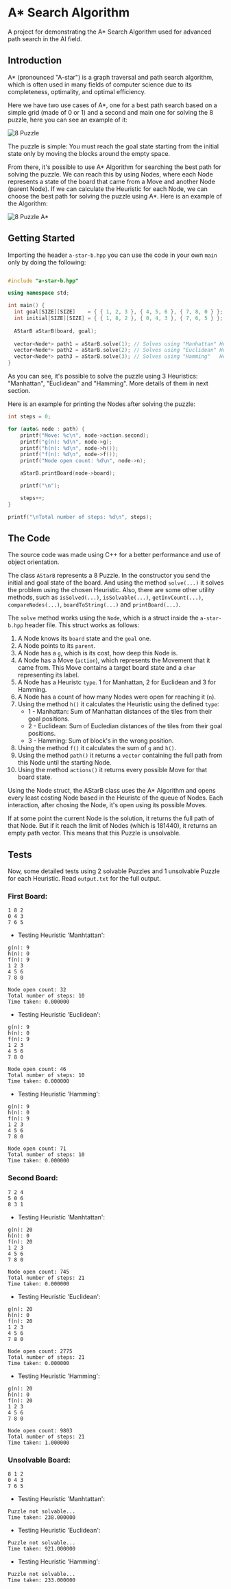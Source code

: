 # A* Search Algorithm

A project for demonstrating the A* Search Algorithm used for advanced path search in the AI field.

## Introduction

A* (pronounced "A-star") is a graph traversal and path search algorithm, which is often used in many fields of computer science due to its completeness, optimality, and optimal efficiency.

Here we have two use cases of A*, one for a best path search based on a simple grid (made of 0 or 1) and a second and main one for solving the 8 puzzle, here you can see an example of it:

![8 Puzzle](https://repository-images.githubusercontent.com/479162603/40499170-5c6a-4d00-a928-88784ebc4d3e)

The puzzle is simple: You must reach the goal state starting from the initial state only by moving the blocks around the empty space.

From there, it's possible to use A* Algorithm for searching the best path for solving the puzzle. We can reach this by using Nodes, where each Node represents a state of the board that came from a Move and another Node (parent Node). If we can calculate the Heuristic for each Node, we can choose the best path for solving the puzzle using A*. Here is an example of the Algorithm:

![8 Puzzle A*](https://miro.medium.com/max/819/1*Bz0qSCPmRb509DRYpYEEkQ.jpeg)

## Getting Started

Importing the header `a-star-b.hpp` you can use the code in your own `main` only by doing the following:
```cpp

#include "a-star-b.hpp"

using namespace std;

int main() {
  int goal[SIZE][SIZE]    = { { 1, 2, 3 }, { 4, 5, 6 }, { 7, 8, 0 } };
  int initial[SIZE][SIZE] = { { 1, 8, 2 }, { 0, 4, 3 }, { 7, 6, 5 } };
  
  AStarB aStarB(board, goal);
  
  vector<Node*> path1 = aStarB.solve(1); // Solves using "Manhattan" Heuristic
  vector<Node*> path2 = aStarB.solve(2); // Solves using "Euclidean" Heuristic
  vector<Node*> path3 = aStarB.solve(3); // Solves using "Hamming"   Heuristic
}
```

As you can see, it's possible to solve the puzzle using 3 Heuristics: "Manhattan", "Euclidean" and "Hamming". More details of them in next section.

Here is an example for printing the Nodes after solving the puzzle:
```cpp
int steps = 0;

for (auto& node : path) {
    printf("Move: %c\n", node->action.second);
    printf("g(n): %d\n", node->g);
    printf("h(n): %d\n", node->h());
    printf("f(n): %d\n", node->f());
    printf("Node open count: %d\n", node->n);

    aStarB.printBoard(node->board);

    printf("\n");

    steps++;
}

printf("\nTotal number of steps: %d\n", steps);
```

## The Code

The source code was made using C++ for a better performance and use of object orientation.

The class `AStarB` represents a 8 Puzzle. In the constructor you send the initial and goal state of the board. And using the method `solve(...)` it solves the problem using the chosen Heuristic. Also, there are some other utility methods, such as `isSolved(...)`, `isSolvable(...)`, `getInvCount(...)`, `compareNodes(...)`, `boardToString(...)` and `printBoard(...)`.

The `solve` method works using the `Node`, which is a struct inside the `a-star-b.hpp` header file. This struct works as follows:
1. A Node knows its `board` state and the `goal` one.
2. A Node points to its `parent`.
3. A Node has a `g`, which is its cost, how deep this Node is.
4. A Node has a Move (`action`), which represents the Movement that it came from. This Move contains a target board state and a `char` representing its label.
5. A Node has a Heuristc `type`. 1 for Manhattan, 2 for Euclidean and 3 for Hamming.
6. A Node has a count of how many Nodes were open for reaching it (`n`).
7. Using the method `h()` it calculates the Heuristic using the defined `type`:
    - 1 - Manhattan: Sum of Manhattan distances of the tiles from their goal positions.
    - 2 - Euclidean: Sum of Eucledian distances of the tiles from their goal positions.
    - 3 - Hamming: Sum of block's in the wrong position.
8. Using the method `f()` it calculates the sum of `g` and `h()`.
9. Using the method `path()` it returns a `vector` containing the full path from this Node until the starting Node.
10. Using the method `actions()` it returns every possible Move for that board state.

Using the Node struct, the AStarB class uses the A* Algorithm and opens every least costing Node based in the Heuristc of the queue of Nodes.
Each interaction, after chosing the Node, it's open using its possible Moves.

If at some point the current Node is the solution, it returns the full path of that Node. But if it reach the limit of Nodes (which is 181440), it returns an empty path vector. This means that this Puzzle is unsolvable.

## Tests

Now, some detailed tests using 2 solvable Puzzles and 1 unsolvable Puzzle for each Heuristic. Read `output.txt` for the full output.

### First Board:
```
1 8 2 
0 4 3 
7 6 5
```

- Testing Heuristic 'Manhtattan':
```
g(n): 9
h(n): 0
f(n): 9
1 2 3 
4 5 6 
7 8 0

Node open count: 32
Total number of steps: 10
Time taken: 0.000000
```

- Testing Heuristic 'Euclidean':
```
g(n): 9
h(n): 0
f(n): 9
1 2 3 
4 5 6 
7 8 0 

Node open count: 46
Total number of steps: 10
Time taken: 0.000000
```

- Testing Heuristic 'Hamming':
```
g(n): 9
h(n): 0
f(n): 9
1 2 3 
4 5 6 
7 8 0 

Node open count: 71
Total number of steps: 10
Time taken: 0.000000
```

### Second Board:
```
7 2 4 
5 0 6 
8 3 1 
```

- Testing Heuristic 'Manhtattan':
```
g(n): 20
h(n): 0
f(n): 20
1 2 3 
4 5 6 
7 8 0

Node open count: 745
Total number of steps: 21
Time taken: 0.000000
```

- Testing Heuristic 'Euclidean':
```
g(n): 20
h(n): 0
f(n): 20
1 2 3 
4 5 6 
7 8 0 

Node open count: 2775
Total number of steps: 21
Time taken: 0.000000
```

- Testing Heuristic 'Hamming':
```
g(n): 20
h(n): 0
f(n): 20
1 2 3 
4 5 6 
7 8 0 

Node open count: 9803
Total number of steps: 21
Time taken: 1.000000
```

### Unsolvable Board:
```
8 1 2
0 4 3 
7 6 5 
```

- Testing Heuristic 'Manhtattan':
```
Puzzle not solvable...
Time taken: 238.000000
```

- Testing Heuristic 'Euclidean':
```
Puzzle not solvable...
Time taken: 921.000000
```

- Testing Heuristic 'Hamming':
```
Puzzle not solvable...
Time taken: 233.000000
```
